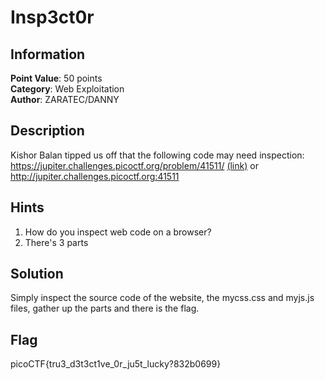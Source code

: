 # Insp3ct0r

## Information

**Point Value**: 50 points  
**Category**: Web Exploitation  
**Author**: ZARATEC/DANNY

## Description

Kishor Balan tipped us off that the following code may need inspection: https://jupiter.challenges.picoctf.org/problem/41511/ [(link)](https://jupiter.challenges.picoctf.org/problem/41511/) or http://jupiter.challenges.picoctf.org:41511

## Hints

1. How do you inspect web code on a browser?
2. There's 3 parts

## Solution

Simply inspect the source code of the website, the mycss.css and myjs.js files, gather up the parts and there is the flag.

## Flag

picoCTF{tru3_d3t3ct1ve_0r_ju5t_lucky?832b0699}

